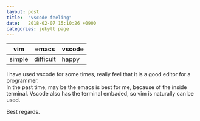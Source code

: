 ```yaml
---
layout: post
title:  "vscode feeling"
date:   2018-02-07 15:10:26 +0900
categories: jekyll page
---
```

 **vim** | **emacs** |**vscode**
 -- | -- | --
 simple | difficult | happy 

I have used vscode for some times, really feel that it is a good editor for a programmer.  
In the past time, may be the emacs is best for me, because of the inside terminal.
Vscode also has the terminal embaded, so vim is naturally can be used.

Best regards.
